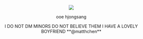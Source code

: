 <div align="center">
  <img src="https://files.catbox.moe/bxaolo.png">
</div>

<p align="center">
 ooe hjongsang
<p/>

<p align="center">
 I DO NOT DM MINORS DO NOT BELIEVE THEM I HAVE A LOVELY BOYFRIEND **@matthchen**
</p>
